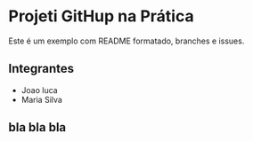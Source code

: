 # Projeti GitHup na Prática

Este é um exemplo com README formatado, branches e issues.

## Integrantes
- Joao luca
- Maria Silva

## bla bla bla
